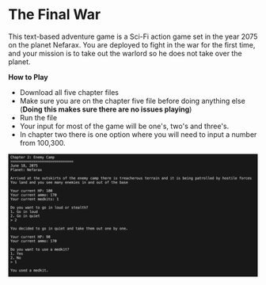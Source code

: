 # The Final War

This text-based adventure game is a Sci-Fi action game set in the year 2075 on the planet Nefarax. You are deployed to fight in the war for the first time, and your mission is to take out the warlord so he does not take over the planet.

**How to Play**

- Download all five chapter files
- Make sure you are on the chapter five file before doing anything else (**Doing this makes sure there are no issues playing**)
- Run the file
- Your input for most of the game will be one's, two's and three's.
- In chapter two there is one option where you will need to input a number from 100,300.


![Game Screenshot](https://github.com/Chris20385/the_final_war/blob/main/finalproject.png)
